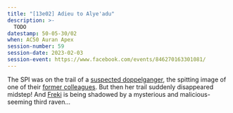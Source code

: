 ```yaml
---
title: "[13e02] Adieu to Alye'adu"
description: >-
  TODO
datestamp: 50-05-30/02
when: AC50 Auran Apex
session-number: 59
session-date: 2023-02-03
session-event: https://www.facebook.com/events/846270163301081/
---
```


The SPI was on the trail of a [suspected doppelganger](../dossiers/amisa), the spitting image of one of their [former colleagues](../dossiers/sima). But then her trail suddenly disappeared midstep! And [Freki](../dossiers/freki) is being shadowed by a mysterious and malicious-seeming third raven...
